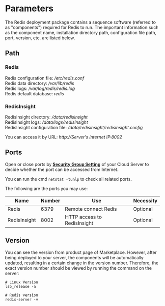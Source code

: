 # Parameters

The Redis deployment package contains a sequence software (referred to as "components") required for Redis to run. The important information such as the component name, installation directory path, configuration file path, port, version, etc. are listed below.

## Path

### Redis

Redis configuration file: */etc/redis.conf*  
Redis data directory: */var/lib/redis*  
Redis logs: */var/log/redis/redis.log*  
Redis default database: *redis*  	


### RedisInsight

RedisInsight directory: */data/redisinsight*  
RedisInsight logs: */data/logs/redisinsight*  
RedisInsight configuration file: */data/redisinsight/redisinsight.config*  

You can access it by URL: *http://Server's Internet IP:8002*

## Ports

Open or close ports by **[Security Group Setting](https://support.websoft9.com/docs/faq/tech-instance.html)** of your Cloud Server to decide whether the port can be accessed from Internet.  

You can run the cmd `netstat -tunlp` to check all related ports.  

The following are the ports you may use:

| Name | Number | Use |  Necessity |
| --- | --- | --- | --- |
| Redis | 6379 | Remote connect Redis | Optional |
| RedisInsight | 8002 | HTTP access to RedisInsight | Optional |

## Version

You can see the version from product page of Marketplace. However, after being deployed to your server, the components will be automatically updated, resulting in a certain change in the version number. Therefore, the exact version number should be viewed by running the command on the server:

```shell
# Linux Version
lsb_release -a

# Redis version
redis-server -v
```